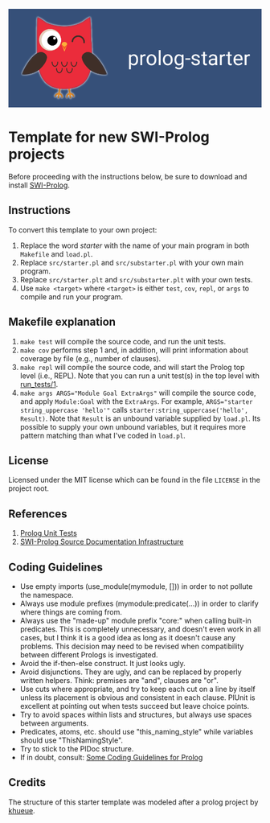 ![series_banner](resources/banner.png)
# Template for new SWI-Prolog projects

Before proceeding with the instructions below, be sure to download and install [SWI-Prolog](https://www.swi-prolog.org/Download.html).
## Instructions

To convert this template to your own project:
1. Replace the word *starter* with the name of your main program in both `Makefile` and `load.pl`.
2. Replace `src/starter.pl` and `src/substarter.pl` with your own main program.
3. Replace `src/starter.plt` and `src/substarter.plt` with your own tests.
4. Use `make <target>` where `<target>` is either `test`, `cov`, `repl`, or `args` to compile and run your program.

## Makefile explanation
1. `make test` will compile the source code, and run the unit tests.
2. `make cov` performs step 1 and, in addition, will print information about coverage by file (e.g., number of clauses).
3. `make repl` will compile the source code, and will start the Prolog top level (i.e., REPL).  Note that you can run a unit test(s) in the top level with [run_tests/1](https://www.swi-prolog.org/search?for=run_tests).
4. `make args ARGS="Module Goal ExtraArgs"` will compile the source code, and apply `Module:Goal` with the `ExtraArgs`. For example, `ARGS="starter string_uppercase 'hello'"` calls `starter:string_uppercase('hello', Result)`.  Note that `Result` is an unbound variable supplied by `load.pl`. Its possible to supply your own unbound variables, but it requires more pattern matching than what I've coded in `load.pl`.

## License
Licensed under the MIT license which can be found in the file
`LICENSE` in the project root.

## References

1. [Prolog Unit Tests](https://www.swi-prolog.org/pldoc/doc_for?object=section(%27packages/plunit.html%27))
2. [SWI-Prolog Source Documentation Infrastructure](https://www.swi-prolog.org/pldoc/doc_for?object=section(%27packages/pldoc.html%27))

## Coding Guidelines

 * Use empty imports (use_module(mymodule, [])) in order to not
   pollute the namespace.
 * Always use module prefixes (mymodule:predicate(...)) in order to
   clarify where things are coming from.
 * Always use the "made-up" module prefix "core:" when calling
   built-in predicates. This is completely unnecessary, and doesn't even
   work in all cases, but I think it is a good idea as long as it doesn't
   cause any problems. This decision may need to be revised when
   compatibility between different Prologs is investigated.
 * Avoid the if-then-else construct. It just looks ugly.
 * Avoid disjunctions. They are ugly, and can be replaced by properly
   written helpers. Think: premises are "and", clauses are "or".
 * Use cuts where appropriate, and try to keep each cut on a line by
   itself unless its placement is obvious and consistent in each clause.
   PlUnit is excellent at pointing out when tests succeed but leave
   choice points.
 * Try to avoid spaces within lists and structures, but always use
   spaces between arguments.
 * Predicates, atoms, etc. should use "this_naming_style" while variables
   should use "ThisNamingStyle".
 * Try to stick to the PlDoc structure.
 * If in doubt, consult: [Some Coding Guidelines for Prolog](https://www.cmpe.boun.edu.tr/sites/default/files/prolog_coding_guidelines.pdf)
 
## Credits
 The structure of this starter template was modeled after a prolog project by [khueue](https://github.com/khueue/prolog-json).
